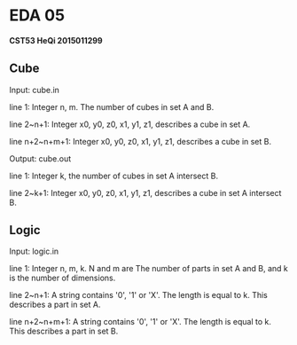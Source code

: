 # EDA 05

#### CST53 HeQi 2015011299

## Cube

Input: cube.in

line 1: Integer n, m. The number of cubes in set A and B.

line 2~n+1: Integer x0, y0, z0, x1, y1, z1, describes a cube in set A.

line n+2~n+m+1: Integer x0, y0, z0, x1, y1, z1, describes a cube in set B.

Output: cube.out

line 1: Integer k, the number of cubes in set A intersect B.

line 2~k+1: Integer x0, y0, z0, x1, y1, z1, describes a cube in set A intersect B.

## Logic

Input: logic.in

line 1: Integer n, m, k. N and m are The number of parts in set A and B, and k is the number of dimensions.

line 2~n+1: A string contains '0', '1' or 'X'. The length is equal to k. This describes a part in set A.

line n+2~n+m+1: A string contains '0', '1' or 'X'. The length is equal to k. This describes a part in set B.
